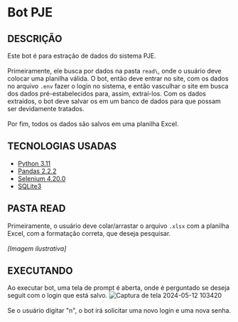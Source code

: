 # Bot PJE

## DESCRIÇÃO
Este bot é para estração de dados do sistema PJE.<br><br> Primeiramente, ele busca por dados na pasta `read\`, onde o usuário deve colocar uma planilha válida. O bot, então deve entrar no site, com os dados no arquivo `.env` fazer o login no sistema, e então vasculhar o site em busca dos dados pré-estabelecidos para, assim, extraí-los. Com os dados extraídos, o bot deve salvar os em um banco de dados para que possam ser devidamente tratados.<br><br> Por fim, todos os dados são salvos em uma planilha Excel.

## TECNOLOGIAS USADAS
- [Python 3.11](https://www.python.org/)
- [Pandas 2.2.2](https://pandas.pydata.org/)
- [Selenium 4.20.0](https://www.selenium.dev/)
- [SQLite3](https://www.sqlite.org/)

## PASTA READ
Primeiramente, o usuário deve colar/arrastar o arquivo `.xlsx` com a planilha Excel, com a formatação correta, que deseja pesquisar.<br><br>
*[Imagem ilustrativa]*

## EXECUTANDO
Ao executar bot, uma tela de prompt é aberta, onde é perguntado se deseja seguit com o login que está salvo.
![Captura de tela 2024-05-12 103420](https://github.com/FranciscoAlveJr/Bot-PJE/assets/65497402/408c32d4-b2ba-41c7-b621-ed725f2d2814)
<br>
<br>
Se o usuário digitar "n", o bot irá solicitar uma novo login e uma nova senha.
